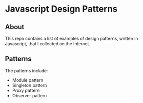 # Javascript Design Patterns

## About
This repo contains a list of examples of design patterns, written in Javascript, that I collected on the Internet.

## Patterns
The patterns include:
 - Module pattern
 - Singleton pattern
 - Proxy pattern
 - Observer pattern